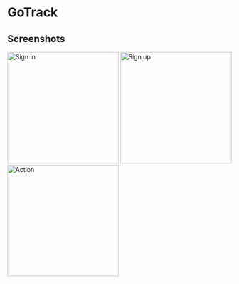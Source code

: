 # GoTrack

#### 

## Screenshots

<p float="left">
  <img alt="Sign in" src="screenshorts/sign_in.png" width="250">
  <img alt="Sign up" src="screenshorts/sign_up.png" width="250">
  <img alt="Action" src="screenshorts/action.png" width="250">
</p>
